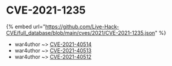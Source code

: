 # CVE-2021-1235
{% embed url="https://github.com/Live-Hack-CVE/full_database/blob/main/cves/2021/CVE-2021-1235.json" %}

* war4uthor ~> [CVE-2021-40514](https://www.alice-snow.ru/2021/database/cve-2021-1235/cve-2021-40514-war4uthor)
* war4uthor ~> [CVE-2021-40513](https://www.alice-snow.ru/2021/database/cve-2021-1235/cve-2021-40513-war4uthor)
* war4uthor ~> [CVE-2021-40512](https://www.alice-snow.ru/2021/database/cve-2021-1235/cve-2021-40512-war4uthor)